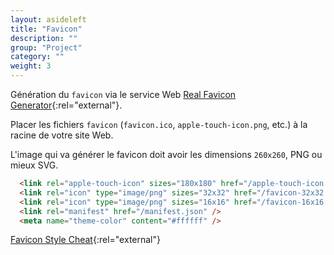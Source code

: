 ```yaml
---
layout: asideleft
title: "Favicon"
description: ""
group: "Project"
category: ""
weight: 3
---
```


Génération du `favicon` via le service Web [Real Favicon Generator](https://realfavicongenerator.net/){:rel="external"}.

Placer les fichiers `favicon` (`favicon.ico`, `apple-touch-icon.png`, etc.) à la racine de votre site Web.

L'image qui va générer le favicon doit avoir les dimensions `260x260`, PNG ou mieux SVG.

```html
  <link rel="apple-touch-icon" sizes="180x180" href="/apple-touch-icon.png" />
  <link rel="icon" type="image/png" sizes="32x32" href="/favicon-32x32.png" />
  <link rel="icon" type="image/png" sizes="16x16" href="/favicon-16x16.png" />
  <link rel="manifest" href="/manifest.json" />
  <meta name="theme-color" content="#ffffff" />
```

[Favicon Style Cheat](https://github.com/audreyr/favicon-cheat-sheet){:rel="external"}
